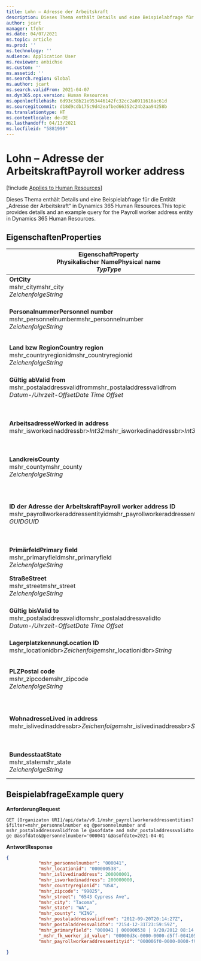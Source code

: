 ```yaml
---
title: Lohn – Adresse der Arbeitskraft
description: Dieses Thema enthält Details und eine Beispielabfrage für die Entität „Adresse der Arbeitskraft“ in Dynamics 365 Human Resources.
author: jcart
manager: tfehr
ms.date: 04/07/2021
ms.topic: article
ms.prod: ''
ms.technology: ''
audience: Application User
ms.reviewer: anbichse
ms.custom: ''
ms.assetid: ''
ms.search.region: Global
ms.author: jcart
ms.search.validFrom: 2021-04-07
ms.dyn365.ops.version: Human Resources
ms.openlocfilehash: 6d93c38b21e953446142fc32cc2a0911616ac61d
ms.sourcegitcommit: d18d9cdb175c9d42eafbed66352c24b2aa94258b
ms.translationtype: HT
ms.contentlocale: de-DE
ms.lasthandoff: 04/13/2021
ms.locfileid: "5881990"
---
```

# <a name="payroll-worker-address"></a><span data-ttu-id="a49db-103">Lohn – Adresse der Arbeitskraft</span><span class="sxs-lookup"><span data-stu-id="a49db-103">Payroll worker address</span></span>

[!include [Applies to Human Resources](../includes/applies-to-hr.md)]

<span data-ttu-id="a49db-104">Dieses Thema enthält Details und eine Beispielabfrage für die Entität „Adresse der Arbeitskraft“ in Dynamics 365 Human Resources.</span><span class="sxs-lookup"><span data-stu-id="a49db-104">This topic provides details and an example query for the Payroll worker address entity in Dynamics 365 Human Resources.</span></span>

## <a name="properties"></a><span data-ttu-id="a49db-105">Eigenschaften</span><span class="sxs-lookup"><span data-stu-id="a49db-105">Properties</span></span>

| <span data-ttu-id="a49db-106">Eigenschaft</span><span class="sxs-lookup"><span data-stu-id="a49db-106">Property</span></span><br><span data-ttu-id="a49db-107">**Physikalischer Name**</span><span class="sxs-lookup"><span data-stu-id="a49db-107">**Physical name**</span></span><br><span data-ttu-id="a49db-108">**_Typ_**</span><span class="sxs-lookup"><span data-stu-id="a49db-108">**_Type_**</span></span> | <span data-ttu-id="a49db-109">Verwenden</span><span class="sxs-lookup"><span data-stu-id="a49db-109">Use</span></span> | <span data-ttu-id="a49db-110">Beschreibung</span><span class="sxs-lookup"><span data-stu-id="a49db-110">Description</span></span> |
| --- | --- | --- |
| <span data-ttu-id="a49db-111">**Ort**</span><span class="sxs-lookup"><span data-stu-id="a49db-111">**City**</span></span><br><span data-ttu-id="a49db-112">mshr_city</span><span class="sxs-lookup"><span data-stu-id="a49db-112">mshr_city</span></span><br><span data-ttu-id="a49db-113">*Zeichenfolge*</span><span class="sxs-lookup"><span data-stu-id="a49db-113">*String*</span></span> | <span data-ttu-id="a49db-114">Schreibgeschützt</span><span class="sxs-lookup"><span data-stu-id="a49db-114">Read-only</span></span><br><span data-ttu-id="a49db-115">Erforderlich</span><span class="sxs-lookup"><span data-stu-id="a49db-115">Required</span></span> | <span data-ttu-id="a49db-116">Die für die Adresse festgelegte Stadt.</span><span class="sxs-lookup"><span data-stu-id="a49db-116">The city defined for the address.</span></span>   |
| <span data-ttu-id="a49db-117">**Personalnummer**</span><span class="sxs-lookup"><span data-stu-id="a49db-117">**Personnel number**</span></span><br><span data-ttu-id="a49db-118">mshr_personnelnumber</span><span class="sxs-lookup"><span data-stu-id="a49db-118">mshr_personnelnumber</span></span><br><span data-ttu-id="a49db-119">*Zeichenfolge*</span><span class="sxs-lookup"><span data-stu-id="a49db-119">*String*</span></span> | <span data-ttu-id="a49db-120">Schreibgeschützt</span><span class="sxs-lookup"><span data-stu-id="a49db-120">Read-only</span></span><br><span data-ttu-id="a49db-121">Erforderlich</span><span class="sxs-lookup"><span data-stu-id="a49db-121">Required</span></span> | <span data-ttu-id="a49db-122">Die eindeutige Personalnummer des Mitarbeiters.</span><span class="sxs-lookup"><span data-stu-id="a49db-122">The employee's unique personnel number.</span></span>  |
| <span data-ttu-id="a49db-123">**Land bzw Region**</span><span class="sxs-lookup"><span data-stu-id="a49db-123">**Country region**</span></span><br><span data-ttu-id="a49db-124">mshr_countryregionid</span><span class="sxs-lookup"><span data-stu-id="a49db-124">mshr_countryregionid</span></span><br><span data-ttu-id="a49db-125">*Zeichenfolge*</span><span class="sxs-lookup"><span data-stu-id="a49db-125">*String*</span></span> | <span data-ttu-id="a49db-126">Schreibgeschützt</span><span class="sxs-lookup"><span data-stu-id="a49db-126">Read-only</span></span><br><span data-ttu-id="a49db-127">Erforderlich</span><span class="sxs-lookup"><span data-stu-id="a49db-127">Required</span></span> | <span data-ttu-id="a49db-128">Das für die Adresse festgelegte Land bzw. die Region</span><span class="sxs-lookup"><span data-stu-id="a49db-128">The country region defined for the address</span></span>  |
| <span data-ttu-id="a49db-129">**Gültig ab**</span><span class="sxs-lookup"><span data-stu-id="a49db-129">**Valid from**</span></span><br><span data-ttu-id="a49db-130">mshr_postaladdressvalidfrom</span><span class="sxs-lookup"><span data-stu-id="a49db-130">mshr_postaladdressvalidfrom</span></span><br><span data-ttu-id="a49db-131">*Datum-/Uhrzeit-Offset*</span><span class="sxs-lookup"><span data-stu-id="a49db-131">*Date Time Offset*</span></span> | <span data-ttu-id="a49db-132">Schreibgeschützt</span><span class="sxs-lookup"><span data-stu-id="a49db-132">Read-only</span></span> <br><span data-ttu-id="a49db-133">Erforderlich</span><span class="sxs-lookup"><span data-stu-id="a49db-133">Required</span></span> | <span data-ttu-id="a49db-134">Das Datum, ab dem die Adresse gültig ist.</span><span class="sxs-lookup"><span data-stu-id="a49db-134">The date the address is valid from.</span></span> |
| <span data-ttu-id="a49db-135">**Arbeitsadresse**</span><span class="sxs-lookup"><span data-stu-id="a49db-135">**Worked in address**</span></span><br><span data-ttu-id="a49db-136">mshr_isworkedinaddressbr>*Int32*</span><span class="sxs-lookup"><span data-stu-id="a49db-136">mshr_isworkedinaddressbr>*Int32*</span></span> | <span data-ttu-id="a49db-137">Schreibgeschützt</span><span class="sxs-lookup"><span data-stu-id="a49db-137">Read-only</span></span><br><span data-ttu-id="a49db-138">Erforderlich</span><span class="sxs-lookup"><span data-stu-id="a49db-138">Required</span></span> | <span data-ttu-id="a49db-139">Gibt an, ob die Adresse der Ort ist, an dem der Mitarbeiter arbeitet.</span><span class="sxs-lookup"><span data-stu-id="a49db-139">Denotes if the address is where the employee works.</span></span> |
| <span data-ttu-id="a49db-140">**Landkreis**</span><span class="sxs-lookup"><span data-stu-id="a49db-140">**County**</span></span><br><span data-ttu-id="a49db-141">mshr_county</span><span class="sxs-lookup"><span data-stu-id="a49db-141">mshr_county</span></span><br><span data-ttu-id="a49db-142">*Zeichenfolge*</span><span class="sxs-lookup"><span data-stu-id="a49db-142">*String*</span></span> | <span data-ttu-id="a49db-143">Schreibgeschützt</span><span class="sxs-lookup"><span data-stu-id="a49db-143">Read-only</span></span><br><span data-ttu-id="a49db-144">Erforderlich</span><span class="sxs-lookup"><span data-stu-id="a49db-144">Required</span></span> | <span data-ttu-id="a49db-145">Der für die Adresse festgelegte Landkreis.</span><span class="sxs-lookup"><span data-stu-id="a49db-145">The county defined for the address.</span></span>  |
| <span data-ttu-id="a49db-146">**ID der Adresse der Arbeitskraft**</span><span class="sxs-lookup"><span data-stu-id="a49db-146">**Payroll worker address ID**</span></span><br><span data-ttu-id="a49db-147">mshr_payrollworkeraddressentityid</span><span class="sxs-lookup"><span data-stu-id="a49db-147">mshr_payrollworkeraddressentityid</span></span><br><span data-ttu-id="a49db-148">*GUID*</span><span class="sxs-lookup"><span data-stu-id="a49db-148">*GUID*</span></span> | <span data-ttu-id="a49db-149">Erforderlich</span><span class="sxs-lookup"><span data-stu-id="a49db-149">Required</span></span><br><span data-ttu-id="a49db-150">Vom System generiert</span><span class="sxs-lookup"><span data-stu-id="a49db-150">System generated</span></span> | <span data-ttu-id="a49db-151">Ein vom System generierter GUID-Wert zur eindeutigen Identifizierung der Adresse.</span><span class="sxs-lookup"><span data-stu-id="a49db-151">A system-generated GUID value to uniquely identify the address.</span></span>  |
| <span data-ttu-id="a49db-152">**Primärfeld**</span><span class="sxs-lookup"><span data-stu-id="a49db-152">**Primary field**</span></span><br><span data-ttu-id="a49db-153">mshr_primaryfield</span><span class="sxs-lookup"><span data-stu-id="a49db-153">mshr_primaryfield</span></span><br><span data-ttu-id="a49db-154">*Zeichenfolge*</span><span class="sxs-lookup"><span data-stu-id="a49db-154">*String*</span></span> | <span data-ttu-id="a49db-155">Schreibgeschützt</span><span class="sxs-lookup"><span data-stu-id="a49db-155">Read-only</span></span><br><span data-ttu-id="a49db-156">Erforderlich</span><span class="sxs-lookup"><span data-stu-id="a49db-156">Required</span></span> |  |
| <span data-ttu-id="a49db-157">**Straße**</span><span class="sxs-lookup"><span data-stu-id="a49db-157">**Street**</span></span><br><span data-ttu-id="a49db-158">mshr_street</span><span class="sxs-lookup"><span data-stu-id="a49db-158">mshr_street</span></span><br><span data-ttu-id="a49db-159">*Zeichenfolge*</span><span class="sxs-lookup"><span data-stu-id="a49db-159">*String*</span></span> | <span data-ttu-id="a49db-160">Schreibgeschützt</span><span class="sxs-lookup"><span data-stu-id="a49db-160">Read-only</span></span><br><span data-ttu-id="a49db-161">Erforderlich</span><span class="sxs-lookup"><span data-stu-id="a49db-161">Required</span></span> | <span data-ttu-id="a49db-162">Der für die Adresse festgelegte Straße.</span><span class="sxs-lookup"><span data-stu-id="a49db-162">The street defined for the address.</span></span> |
| <span data-ttu-id="a49db-163">**Gültig bis**</span><span class="sxs-lookup"><span data-stu-id="a49db-163">**Valid to**</span></span><br><span data-ttu-id="a49db-164">mshr_postaladdressvalidto</span><span class="sxs-lookup"><span data-stu-id="a49db-164">mshr_postaladdressvalidto</span></span><br><span data-ttu-id="a49db-165">*Datum-/Uhrzeit-Offset*</span><span class="sxs-lookup"><span data-stu-id="a49db-165">*Date Time Offset*</span></span> | <span data-ttu-id="a49db-166">Schreibgeschützt</span><span class="sxs-lookup"><span data-stu-id="a49db-166">Read-only</span></span> <br><span data-ttu-id="a49db-167">Erforderlich</span><span class="sxs-lookup"><span data-stu-id="a49db-167">Required</span></span> | <span data-ttu-id="a49db-168">Das Datum, bis zu dem die Adresse gültig ist.</span><span class="sxs-lookup"><span data-stu-id="a49db-168">The date the address is valid to.</span></span>  |
| <span data-ttu-id="a49db-169">**Lagerplatzkennung**</span><span class="sxs-lookup"><span data-stu-id="a49db-169">**Location ID**</span></span><br><span data-ttu-id="a49db-170">mshr_locationidbr>*Zeichenfolge*</span><span class="sxs-lookup"><span data-stu-id="a49db-170">mshr_locationidbr>*String*</span></span> | <span data-ttu-id="a49db-171">Schreibgeschützt</span><span class="sxs-lookup"><span data-stu-id="a49db-171">Read-only</span></span> <br><span data-ttu-id="a49db-172">Erforderlich</span><span class="sxs-lookup"><span data-stu-id="a49db-172">Required</span></span> | <span data-ttu-id="a49db-173">Die Kennung für Adresse.</span><span class="sxs-lookup"><span data-stu-id="a49db-173">The ID for the address.</span></span>  |
| <span data-ttu-id="a49db-174">**PLZ**</span><span class="sxs-lookup"><span data-stu-id="a49db-174">**Postal code**</span></span><br><span data-ttu-id="a49db-175">mshr_zipcode</span><span class="sxs-lookup"><span data-stu-id="a49db-175">mshr_zipcode</span></span><br><span data-ttu-id="a49db-176">*Zeichenfolge*</span><span class="sxs-lookup"><span data-stu-id="a49db-176">*String*</span></span> | <span data-ttu-id="a49db-177">Schreibgeschützt</span><span class="sxs-lookup"><span data-stu-id="a49db-177">Read-only</span></span> <br><span data-ttu-id="a49db-178">Erforderlich</span><span class="sxs-lookup"><span data-stu-id="a49db-178">Required</span></span> |<span data-ttu-id="a49db-179">Die für den Mitarbeiter festgelegte Kennungsnummer.</span><span class="sxs-lookup"><span data-stu-id="a49db-179">The identification number defined for the employee.</span></span>  |
| <span data-ttu-id="a49db-180">**Wohnadresse**</span><span class="sxs-lookup"><span data-stu-id="a49db-180">**Lived in address**</span></span><br><span data-ttu-id="a49db-181">mshr_islivedinaddressbr>*Zeichenfolge*</span><span class="sxs-lookup"><span data-stu-id="a49db-181">mshr_islivedinaddressbr>*String*</span></span> | <span data-ttu-id="a49db-182">Schreibgeschützt</span><span class="sxs-lookup"><span data-stu-id="a49db-182">Read-only</span></span><br><span data-ttu-id="a49db-183">Erforderlich</span><span class="sxs-lookup"><span data-stu-id="a49db-183">Required</span></span> | <span data-ttu-id="a49db-184">Gibt an, ob die Adresse der Ort ist, an dem der Mitarbeiter wohnt.</span><span class="sxs-lookup"><span data-stu-id="a49db-184">Denotes if the address is where the employee lives.</span></span> |
| <span data-ttu-id="a49db-185">**Bundesstaat**</span><span class="sxs-lookup"><span data-stu-id="a49db-185">**State**</span></span><br><span data-ttu-id="a49db-186">mshr_state</span><span class="sxs-lookup"><span data-stu-id="a49db-186">mshr_state</span></span><br><span data-ttu-id="a49db-187">*Zeichenfolge*</span><span class="sxs-lookup"><span data-stu-id="a49db-187">*String*</span></span> | <span data-ttu-id="a49db-188">Schreibgeschützt</span><span class="sxs-lookup"><span data-stu-id="a49db-188">Read-only</span></span><br><span data-ttu-id="a49db-189">Erforderlich</span><span class="sxs-lookup"><span data-stu-id="a49db-189">Required</span></span> | <span data-ttu-id="a49db-190">Der für die Adresse festgelegte Bundesstaat.</span><span class="sxs-lookup"><span data-stu-id="a49db-190">The state defined for the address.</span></span>  |

## <a name="example-query"></a><span data-ttu-id="a49db-191">Beispielabfrage</span><span class="sxs-lookup"><span data-stu-id="a49db-191">Example query</span></span>

<span data-ttu-id="a49db-192">**Anforderung**</span><span class="sxs-lookup"><span data-stu-id="a49db-192">**Request**</span></span>

```http
GET [Organizaton URI]/api/data/v9.1/mshr_payrollworkeraddressentities?$filter=mshr_personnelnumber eq @personnelnumber and mshr_postaladdressvalidfrom le @asofdate and mshr_postaladdressvalidto ge @asofdate&@personnelnumber='000041'&@asofdate=2021-04-01
```

<span data-ttu-id="a49db-193">**Antwort**</span><span class="sxs-lookup"><span data-stu-id="a49db-193">**Response**</span></span>

```json
{
            "mshr_personnelnumber": "000041",
            "mshr_locationid": "000000538",
            "mshr_islivedinaddress": 200000001,
            "mshr_isworkedinaddress": 200000000,
            "mshr_countryregionid": "USA",
            "mshr_zipcode": "99025",
            "mshr_street": "6543 Cypress Ave",
            "mshr_city": "Tacoma",
            "mshr_state": "WA",
            "mshr_county": "KING",
            "mshr_postaladdressvalidfrom": "2012-09-20T20:14:27Z",
            "mshr_postaladdressvalidto": "2154-12-31T23:59:59Z",
            "mshr_primaryfield": "000041 | 000000538 | 9/20/2012 08:14:27 pm",
            "_mshr_fk_worker_id_value": "00000d3c-0000-0000-d5ff-004105000000",
            "mshr_payrollworkeraddressentityid": "000006f0-0000-0000-f90f-014105000000"

}
```
